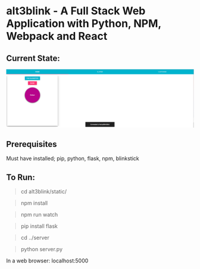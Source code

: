 # alt3blink - A Full Stack Web Application with Python, NPM, Webpack and React

## Current State:
![](alt3blink/static/images/2.png)

## Prerequisites

Must have installed; pip, python, flask, npm, blinkstick

## To Run:

> cd alt3blink/static/

> npm install

> npm run watch

> pip install flask

> cd ../server

> python server.py

In a web browser: localhost:5000
